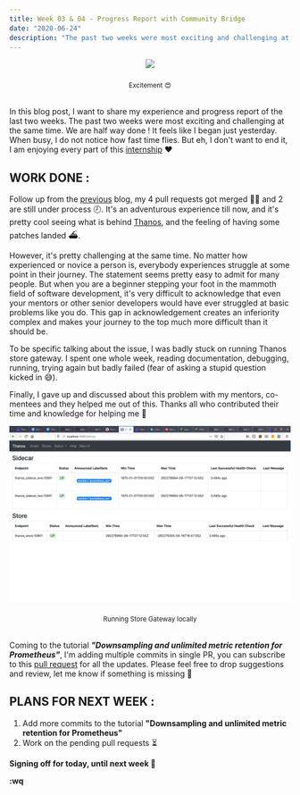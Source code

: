 ```yaml
---
title: Week 03 & 04 - Progress Report with Community Bridge
date: "2020-06-24"
description: "The past two weeks were most exciting and challenging at the same time. We are half way done !"
---
```


<p align="center">
  <img src="./excited.gif">
</p>
<center><sub>Excitement 😍</sub></center><br/>

In this blog post, I want to share my experience and progress report of the last two weeks. The past two weeks were most exciting and challenging at the same time. We are half way done ! It feels like I began just yesterday. When busy, I do not notice how fast time flies. But eh, I don't want to end it, I am enjoying every part of this [internship](https://soniasingla.com/cncf-intern-with-thanos/) ❤️

## WORK DONE :

Follow up from the [previous](https://soniasingla.com/week2-community-bridge-progress-report/) blog, my 4 pull requests got merged 💃🏻 and 2 are still under process 🕗. It's an adventurous experience till now, and it's pretty cool seeing what is behind [Thanos](thanos.io), and the feeling of having some patches landed ⛴.

However, it's pretty challenging at the same time. No matter how experienced or novice a person is, everybody experiences struggle at some point in their journey. The statement seems pretty easy to admit for many people. But when you are a beginner stepping your foot in the mammoth field of software development, it's very difficult to acknowledge that even your mentors or other senior developers would have ever struggled at basic problems like you do. This gap in acknowledgement creates an inferiority complex and makes your journey to the top much more difficult than it should be.

To be specific talking about the issue, I was badly stuck on running Thanos store gateway. I spent one whole week, reading documentation, debugging, running, trying again but badly failed (fear of asking a stupid question kicked in 😅).

Finally, I gave up and discussed about this problem with my mentors, co-mentees and they helped me out of this. Thanks all who contributed their time and knowledge for helping me 🤗

<p align="center">
  <img src="./store.png">
</p>
<center><sub>Running Store Gateway locally</sub></center><br/>

Coming to the tutorial **<i>"Downsampling and unlimited metric retention for Prometheus"</i>**, I'm adding multiple commits in single PR, you can subscribe to this [pull request](https://github.com/thanos-io/thanos/pull/2840) for all the updates. Please feel free to drop suggestions and review, let me know if something is missing 🤗

## PLANS FOR NEXT WEEK :

1. Add more commits to the tutorial **"Downsampling and unlimited metric retention for Prometheus"**
2. Work on the pending pull requests ⏳

**Signing off for today, until next week 👻**

**:wq**
